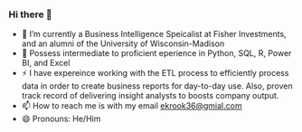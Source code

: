 ### Hi there 👋

- 🔭 I’m currently a Business Intelligence Speicalist at Fisher Investments, and an alumni of the University of Wisconsin-Madison
- 🤔 Possess intermediate to proficient eperience in Python, SQL, R, Power BI, and Excel
- ⚡ I have expereince working with the ETL process to efficiently process data in order to create business reports for day-to-day use. Also, proven track record of delivering insight analysts to boosts company output.
- 📫 How to reach me is with my email ekrook36@gmial.com
- 😄 Pronouns: He/Him


